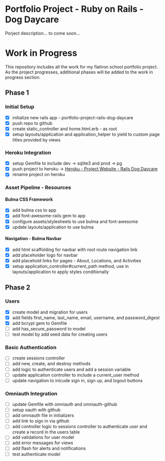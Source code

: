 # Portfolio Project - Ruby on Rails - Dog Daycare

Porject description... to come soon...

# Work in Progress

This repository includes all the work for my flatiron school portfolio project. As the project progresses, additional phases will be added to the work in progress section.

## Phase 1

### Initial Setup

- [x] initialize new rails app - portfolio-project-rails-dog-daycare
- [x] push repo to github
- [x] create static_controller and home.html.erb - as root
- [x] setup layouts/application and application_helper to yield to custom page titles provided by views

### Heroku Integration

- [x] setup Gemfile to include dev -> sqlite3 and prod -> pg
- [x] push project to heroku -> [Heroku - Project Website - Rails Dog Daycare](https://rails-dog-daycare.herokuapp.com/)
- [x] rename project on heroku

### Asset Pipeline - Resources

#### Bulma CSS Framework

- [x] add bulma css to app
- [x] add font-awesome-rails gem to app
- [x] configure assets/stylesheets to use bulma and font-awesome
- [x] update layouts/application to use bulma

#### Navigation - Bulma Navbar

- [x] add html scaffolding for navbar with root route navigation link
- [x] add placeholder logo for navbar
- [x] add placehold links for pages - About, Locations, and Activities
- [x] setup application_controller#current_path method, use in layouts/application to apply styles conditionally

## Phase 2

### Users

- [x] create model and migration for users
- [x] add fields first_name, last_name, email, username, and password_digest
- [x] add bcrypt gem to Gemfile
- [ ] add has_secure_password to model
- [ ] test model by add seed data for creating users

### Basic Authentication

- [ ] create sessions controller
- [ ] add new, create, and destroy methods
- [ ] add logic to authenticate users and add a session variable
- [ ] update application controller to include a current_user method
- [ ] update navigation to inlcude sign in, sign up, and logout buttons

### Omniauth Integration

- [ ] update Gemfile with omniauth and omniauth-github
- [ ] setup oauth with github
- [ ] add omniauth file in initializers
- [ ] add link to sign in via github
- [ ] add controller logic to sessions controller to authenticate user and create a record in the users table
- [ ] add validations for user model
- [ ] add error messages for views
- [ ] add flash for alerts and notifications
- [ ] test authenticate model